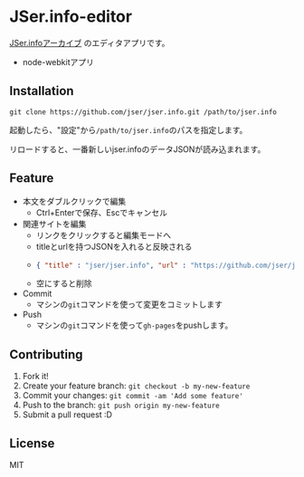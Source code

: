 # JSer.info-editor

[JSer.infoアーカイブ](http://jser.info/jser.info/) のエディタアプリです。

- node-webkitアプリ

## Installation

```
git clone https://github.com/jser/jser.info.git /path/to/jser.info
```

起動したら、"設定"から`/path/to/jser.info`のパスを指定します。

リロードすると、一番新しいjser.infoのデータJSONが読み込まれます。

## Feature

- 本文をダブルクリックで編集
    - Ctrl+Enterで保存、Escでキャンセル
- 関連サイトを編集
    - リンクをクリックすると編集モードへ
    - titleとurlを持つJSONを入れると反映される
    - ```json
      { "title" : "jser/jser.info", "url" : "https://github.com/jser/jser.info"}
      ```
    - 空にすると削除
- Commit
    - マシンの`git`コマンドを使って変更をコミットします
- Push
    - マシンの`git`コマンドを使って`gh-pages`をpushします。


## Contributing

1. Fork it!
2. Create your feature branch: `git checkout -b my-new-feature`
3. Commit your changes: `git commit -am 'Add some feature'`
4. Push to the branch: `git push origin my-new-feature`
5. Submit a pull request :D

## License

MIT
